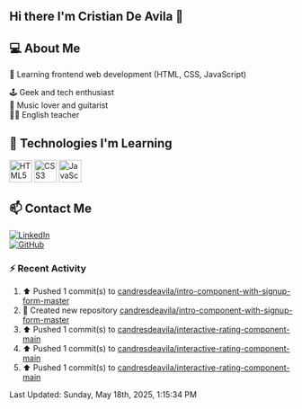## Hi there I'm Cristian De Avila 👋

## 💻 About Me  
🎯 Learning frontend web development (HTML, CSS, JavaScript) 

🕹️ Geek and tech enthusiast   
🎸 Music lover and guitarist  
🧑‍🏫 English teacher  

## 🚀 Technologies I'm Learning  
<p align="left">
  <img src="https://cdn.jsdelivr.net/gh/devicons/devicon/icons/html5/html5-original.svg" alt="HTML5" width="40" height="40"/>
  <img src="https://cdn.jsdelivr.net/gh/devicons/devicon/icons/css3/css3-original.svg" alt="CSS3" width="40" height="40"/>
  <img src="https://cdn.jsdelivr.net/gh/devicons/devicon/icons/javascript/javascript-original.svg" alt="JavaScript" width="40" height="40"/>
</p>

## 📫 Contact Me  
[![LinkedIn](https://img.shields.io/badge/LinkedIn-0077B5?style=for-the-badge&logo=linkedin&logoColor=white)](https://www.linkedin.com/in/cristiandeavilacd/)  
[![GitHub](https://img.shields.io/badge/GitHub-181717?style=for-the-badge&logo=github&logoColor=white)](https://github.com/candresdeavila)  

### :zap: Recent Activity
<!--RECENT_ACTIVITY:start-->
1. ⬆️ Pushed 1 commit(s) to [candresdeavila/intro-component-with-signup-form-master](https://github.com/candresdeavila/intro-component-with-signup-form-master)<br>
2. 📔 Created new repository [candresdeavila/intro-component-with-signup-form-master](https://github.com/candresdeavila/intro-component-with-signup-form-master)<br>
3. ⬆️ Pushed 1 commit(s) to [candresdeavila/interactive-rating-component-main](https://github.com/candresdeavila/interactive-rating-component-main)<br>
4. ⬆️ Pushed 1 commit(s) to [candresdeavila/interactive-rating-component-main](https://github.com/candresdeavila/interactive-rating-component-main)<br>
5. ⬆️ Pushed 1 commit(s) to [candresdeavila/interactive-rating-component-main](https://github.com/candresdeavila/interactive-rating-component-main)<br>
<!--RECENT_ACTIVITY:end-->
<!--RECENT_ACTIVITY:last_update-->
Last Updated: Sunday, May 18th, 2025, 1:15:34 PM
<!--RECENT_ACTIVITY:last_update_end-->
